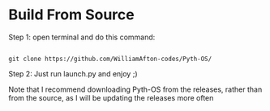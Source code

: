 # Build From Source

Step 1: open terminal and do this command:
```

git clone https://github.com/WilliamAfton-codes/Pyth-OS/
```

Step 2: Just run launch.py and enjoy ;)

Note that I recommend downloading Pyth-OS from the releases, rather than from the source, as I will be updating the releases more often

